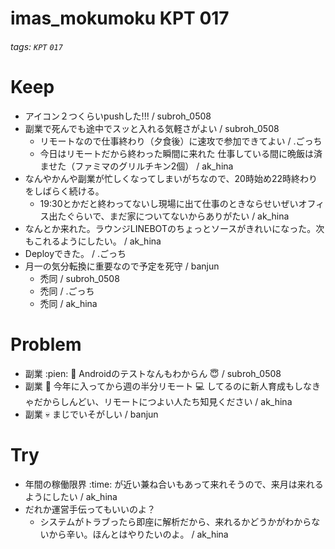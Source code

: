 # imas_mokumoku KPT 017

###### tags: `KPT` `017`

# Keep

- アイコン２つくらいpushした!!! / subroh_0508
- 副業で死んでも途中でスッと入れる気軽さがよい / subroh_0508
    - リモートなので仕事終わり（夕食後）に速攻で参加できてよい / .ごっち
    - 今日はリモートだから終わった瞬間に来れた 仕事している間に晩飯は済ませた（ファミマのグリルチキン2個） / ak_hina
- なんやかんや副業が忙しくなってしまいがちなので、20時始め22時終わりをしばらく続ける。
    - 19:30とかだと終わってないし現場に出て仕事のときならせいぜいオフィス出たぐらいで、まだ家についてないからありがたい / ak_hina
- なんとか来れた。ラウンジLINEBOTのちょっとソースがきれいになった。次もこれるようにしたい。 / ak_hina
- Deployできた。 / .ごっち
- 月一の気分転換に重要なので予定を死守 / banjun
  - 禿同 / subroh_0508
  - 禿同 / .ごっち
  - 禿同 / ak_hina

# Problem

- 副業 :pien: :pleading_face: Androidのテストなんもわからん :innocent: / subroh_0508
- 副業 :briefcase: 今年に入ってから週の半分リモート :computer: してるのに新人育成もしなきゃだからしんどい、リモートにつよい人たち知見ください / ak_hina
- 副業 💀 まじでいそがしい / banjun

# Try

- 年間の稼働限界 :time: が近い兼ね合いもあって来れそうので、来月は来れるようにしたい / ak_hina
- だれか運営手伝ってもいいのよ？
    - システムがトラブったら即座に解析だから、来れるかどうかがわからないから辛い。ほんとはやりたいのよ。 / ak_hina
